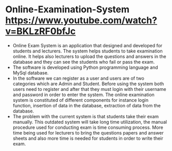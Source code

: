 # Online-Examination-System https://www.youtube.com/watch?v=BKLzRF0bfJc

- Online Exam System is an application that designed and developed for students and lecturers. The system helps students to take examination online. It helps also lecturers to upload the questions and answers in the database and they can see the students who fail or pass the exam. 
- The software is developed using Python programming language and MySql database. 
- In the software we can register as a user and users are of two categories which are Admin and Student. Before using the system both users need to register and after that they must login with their username and password in order to enter the system. The online examination system is constituted of different components for instance login function, insertion of data in the database, extraction of data from the database.
- The problem with the current system is that students take their exam manually. This outdated system will take long time utilization, the manual procedure used for conducting exam is time consuming process. More time being used for lecturers to bring the questions papers and answer sheets and also more time is needed for students in order to write their exam.
